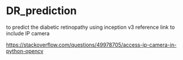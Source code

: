 # DR_prediction
to predict the diabetic retinopathy using inception v3
reference link to include IP camera

https://stackoverflow.com/questions/49978705/access-ip-camera-in-python-opencv
